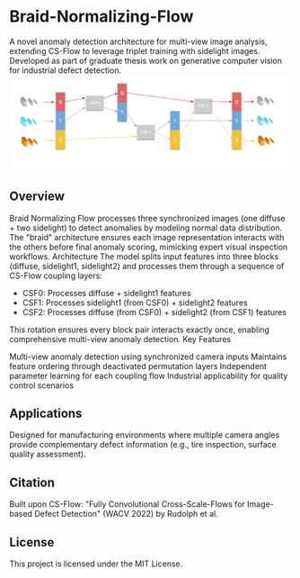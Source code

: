 # Braid-Normalizing-Flow
A novel anomaly detection architecture for multi-view image analysis, extending CS-Flow to leverage triplet training with sidelight images. Developed as part of graduate thesis work on generative computer vision for industrial defect detection.
![plot](braid-normalizing-flows-architecture.jpg)

## Overview
Braid Normalizing Flow processes three synchronized images (one diffuse + two sidelight) to detect anomalies by modeling normal data distribution. The "braid" architecture ensures each image representation interacts with the others before final anomaly scoring, mimicking expert visual inspection workflows.
Architecture
The model splits input features into three blocks (diffuse, sidelight1, sidelight2) and processes them through a sequence of CS-Flow coupling layers:

- CSF0: Processes diffuse + sidelight1 features
- CSF1: Processes sidelight1 (from CSF0) + sidelight2 features
- CSF2: Processes diffuse (from CSF0) + sidelight2 (from CSF1) features

This rotation ensures every block pair interacts exactly once, enabling comprehensive multi-view anomaly detection.
Key Features

Multi-view anomaly detection using synchronized camera inputs
Maintains feature ordering through deactivated permutation layers
Independent parameter learning for each coupling flow
Industrial applicability for quality control scenarios

## Applications
Designed for manufacturing environments where multiple camera angles provide complementary defect information (e.g., tire inspection, surface quality assessment).

## Citation
Built upon CS-Flow: "Fully Convolutional Cross-Scale-Flows for Image-based Defect Detection" (WACV 2022) by Rudolph et al.

## License

This project is licensed under the MIT License.
